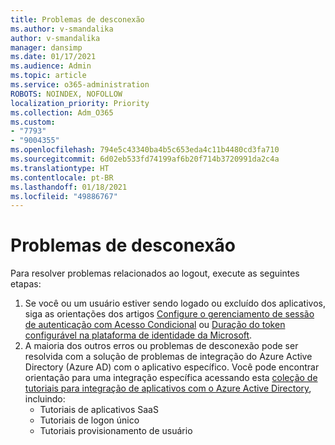 ```yaml
---
title: Problemas de desconexão
ms.author: v-smandalika
author: v-smandalika
manager: dansimp
ms.date: 01/17/2021
ms.audience: Admin
ms.topic: article
ms.service: o365-administration
ROBOTS: NOINDEX, NOFOLLOW
localization_priority: Priority
ms.collection: Adm_O365
ms.custom:
- "7793"
- "9004355"
ms.openlocfilehash: 794e5c43340ba4b5c653eda4c11b4480cd3fa710
ms.sourcegitcommit: 6d02eb533fd74199af6b20f714b3720991da2c4a
ms.translationtype: HT
ms.contentlocale: pt-BR
ms.lasthandoff: 01/18/2021
ms.locfileid: "49886767"
---
```

# <a name="sign-out-issues"></a>Problemas de desconexão

Para resolver problemas relacionados ao logout, execute as seguintes etapas:

1. Se você ou um usuário estiver sendo logado ou excluído dos aplicativos, siga as orientações dos artigos [Configure o gerenciamento de sessão de autenticação com Acesso Condicional](https://docs.microsoft.com/azure/active-directory/conditional-access/howto-conditional-access-session-lifetime) ou [Duração do token configurável na plataforma de identidade da Microsoft](https://docs.microsoft.com/azure/active-directory/develop/active-directory-configurable-token-lifetimes).
2. A maioria dos outros erros ou problemas de desconexão pode ser resolvida com a solução de problemas de integração do Azure Active Directory (Azure AD) com o aplicativo específico. Você pode encontrar orientação para uma integração específica acessando esta [coleção de tutoriais para integração de aplicativos com o Azure Active Directory](https://docs.microsoft.com/azure/active-directory/saas-apps/tutorial-list), incluindo:
    - Tutoriais de aplicativos SaaS
    - Tutoriais de logon único
    - Tutoriais provisionamento de usuário